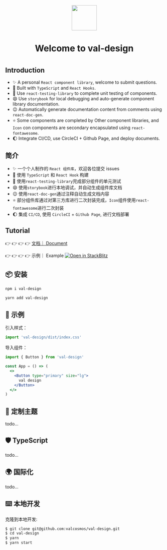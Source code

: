 <div align="center" style="margin-bottom: 40px; text-align: center">
  <a href="javascript:;">
    <img width="80px" src="https://valzt.cn/media/avatar_me.png">
  </a>
</div>

<h1 align="center" style="margin-bottom: 40px; text-align: center">Welcome to val-design</h1>

## Introduction

- ✨ A personal `React component library`, welcome to submit questions.
- 🔭 Built with `TypeScript` and `React Hooks`.
- 🌱 Use `react-testing-library` to complete unit testing of components.
- 😄 Use `storybook` for local debugging and auto-generate component library documentation.
- 😉 Automatically generate documentation content from comments using `react-doc-gen`.
- ⭐️ Some components are completed by Other component libraries, and `Icon` con components are secondary encapsulated using `react-fontawesome`.
- 🌔 Integrate CI/CD, use CircleCI + Github Page, and deploy documents.

## 简介

- ✨ 一个个人制作的 `React 组件库`，欢迎各位提交 issues
- 🔭 使用 `TypeScript` 和 `React Hook` 构建
- 🌱 使用`react-testing-library`完成部分组件的单元测试
- 😄 使用`storybook`进行本地调试，并自动生成组件库文档
- 😉 使用`react-doc-gen`通过注释自动生成文档内容
- ⭐️ 部分组件库通过对第三方库进行二次封装完成，`Icon`组件使用`react-fontawesome`进行二次封装
- 🌔 集成 `CI/CD`, 使用 `CircleCI` + `Github Page`, 进行文档部署

## Tutorial

👉 👉 👉 👉 [文档｜ Document](https://valcosmos.github.io/val-design/?path=/docs/val-design-introduction--page)

👉 👉 👉 👉 示例｜ Example [![Open in StackBlitz](https://developer.stackblitz.com/img/open_in_stackblitz.svg)](https://stackblitz.com/edit/vitejs-vite-jvn7fm)

## 📦 安装

```bash
npm i val-design
```

```bash
yarn add val-design
```

## 🔨 示例

引入样式：

```jsx
import 'val-design/dist/index.css'
```

导入组件：

```jsx
import { Button } from 'val-design'

const App = () => (
  <>
    <Button type="primary" size="lg">
      val design
    </Button>
  </>
)
```

## 🌈 定制主题

todo...

## 🛡 TypeScript

todo...

## 🌍 国际化

todo...

## ⌨️ 本地开发

克隆到本地开发:

```bash
$ git clone git@github.com:valcosmos/val-design.git
$ cd val-design
$ yarn
$ yarn start
```
